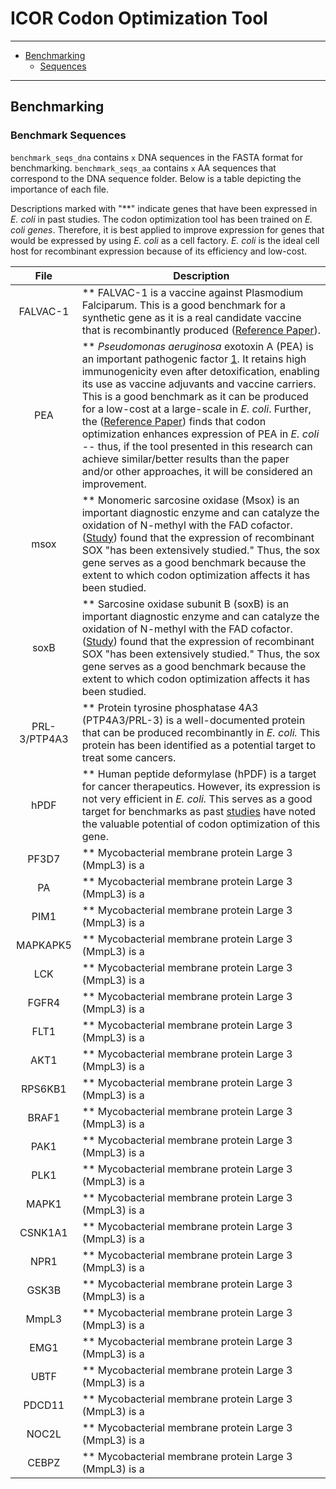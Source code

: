# ICOR Codon Optimization Tool
---
- [Benchmarking](#Benchmarking)
    - [Sequences](#Benchmark%20Sequences)
---
## Benchmarking

### Benchmark Sequences
`benchmark_seqs_dna` contains `x` DNA sequences in the FASTA format for benchmarking. `benchmark_seqs_aa` contains `x` AA sequences that correspond to the DNA sequence folder. Below is a table depicting the importance of each file.

Descriptions marked with "**" indicate genes that have been expressed in *E. coli* in past studies. The codon optimization tool has been trained on *E. coli genes*. Therefore, it is best applied to improve expression for genes that would be expressed by using *E. coli* as a cell factory. *E. coli* is the ideal cell host for recombinant expression because of its efficiency and low-cost.

|        File         | Description |
|       :---:         | ----------- |
| FALVAC-1  | ** FALVAC-1 is a vaccine against Plasmodium Falciparum. This is a good benchmark for a synthetic gene as it is a real candidate vaccine that is recombinantly produced ([Reference Paper](https://doi.org/10.1016%2Fj.pep.2003.11.006)).|
| PEA   | ** *Pseudomonas aeruginosa* exotoxin A (PEA) is an important pathogenic factor [1](https://doi.org/10.1073/pnas.85.9.2939). It retains high immunogenicity even after detoxification, enabling its use as vaccine adjuvants and vaccine carriers. This is a good benchmark as it can be produced for a low-cost at a large-scale in *E. coli*. Further, the ([Reference Paper](https://www.sciencedirect.com/science/article/pii/S1046592810000501?via%3Dihub#bib2)) finds that codon optimization enhances expression of PEA in *E. coli* -- thus, if the tool presented in this research can achieve similar/better results than the paper and/or other approaches, it will be considered an improvement. |
| msox   | ** Monomeric sarcosine oxidase (Msox) is an important diagnostic enzyme and can catalyze the oxidation of N-methyl with the FAD cofactor. ([Study](https://www.sciencedirect.com/science/article/pii/S0168165615301905?via%3Dihub)) found that the expression of recombinant SOX "has been extensively studied." Thus, the sox gene serves as a good benchmark because the extent to which codon optimization affects it has been studied. |
| soxB   | ** Sarcosine oxidase subunit B (soxB) is an important diagnostic enzyme and can catalyze the oxidation of N-methyl with the FAD cofactor. ([Study](https://www.sciencedirect.com/science/article/pii/S0168165615301905?via%3Dihub)) found that the expression of recombinant SOX "has been extensively studied." Thus, the sox gene serves as a good benchmark because the extent to which codon optimization affects it has been studied. |
| PRL-3/PTP4A3  | ** Protein tyrosine phosphatase 4A3 (PTP4A3/PRL-3) is a well-documented protein that can be produced recombinantly in *E. coli.* This protein has been identified as a potential target to treat some cancers. |
| hPDF  | ** Human peptide deformylase (hPDF) is a target for cancer therapeutics. However, its expression is not very efficient in *E. coli.* This serves as a good target for benchmarks as past [studies](https://pubmed.ncbi.nlm.nih.gov/19825416/) have noted the valuable potential of codon optimization of this gene. |
| PF3D7  | ** Mycobacterial membrane protein Large 3 (MmpL3) is a  |
| PA  | ** Mycobacterial membrane protein Large 3 (MmpL3) is a  |
| PIM1  | ** Mycobacterial membrane protein Large 3 (MmpL3) is a  |
| MAPKAPK5  | ** Mycobacterial membrane protein Large 3 (MmpL3) is a  |
| LCK  | ** Mycobacterial membrane protein Large 3 (MmpL3) is a  |
| FGFR4  | ** Mycobacterial membrane protein Large 3 (MmpL3) is a  |
| FLT1  | ** Mycobacterial membrane protein Large 3 (MmpL3) is a  |
| AKT1  | ** Mycobacterial membrane protein Large 3 (MmpL3) is a  |
| RPS6KB1  | ** Mycobacterial membrane protein Large 3 (MmpL3) is a  |
| BRAF1  | ** Mycobacterial membrane protein Large 3 (MmpL3) is a  |
| PAK1  | ** Mycobacterial membrane protein Large 3 (MmpL3) is a  |
| PLK1  | ** Mycobacterial membrane protein Large 3 (MmpL3) is a  |
| MAPK1  | ** Mycobacterial membrane protein Large 3 (MmpL3) is a  |
| CSNK1A1  | ** Mycobacterial membrane protein Large 3 (MmpL3) is a  |
| NPR1  | ** Mycobacterial membrane protein Large 3 (MmpL3) is a  |
| GSK3B  | ** Mycobacterial membrane protein Large 3 (MmpL3) is a  |
| MmpL3  | ** Mycobacterial membrane protein Large 3 (MmpL3) is a  |
| EMG1  | ** Mycobacterial membrane protein Large 3 (MmpL3) is a  |
| UBTF  | ** Mycobacterial membrane protein Large 3 (MmpL3) is a  |
| PDCD11  | ** Mycobacterial membrane protein Large 3 (MmpL3) is a  |
| NOC2L  | ** Mycobacterial membrane protein Large 3 (MmpL3) is a  |
| CEBPZ  | ** Mycobacterial membrane protein Large 3 (MmpL3) is a  |
